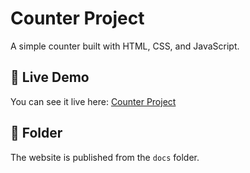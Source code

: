 # Counter Project

A simple counter built with HTML, CSS, and JavaScript.

## 🔗 Live Demo

You can see it live here: [Counter Project](https://maimunabdi.github.io/counter-2/)

## 📁 Folder

The website is published from the `docs` folder.
